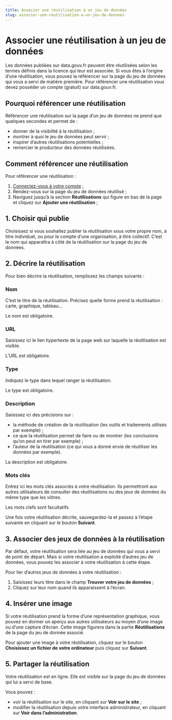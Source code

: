 ```yaml
---
title: Associer une réutilisation à un jeu de données
slug: associer-une-reutilisation-a-un-jeu-de-donnees
---
```


# Associer une réutilisation à un jeu de données

Les données publiées sur data.gouv.fr peuvent être réutilisées selon les termes définis dans la licence qui leur est associée. Si vous êtes à l’origine d’une réutilisation, vous pouvez la référencer sur la page du jeu de données qui vous a servi de matière première. Pour référencer une réutilisation vous devez posséder un compte (gratuit) sur data.gouv.fr.

## Pourquoi référencer une réutilisation

Référencer une réutilisation sur la page d’un jeu de données ne prend que quelques secondes et permet de :

-   donner de la visibilité à la réutilisation ;
-   montrer à quoi le jeu de données peut servir ;
-   inspirer d’autres réutilisations potentielles ;
-   remercier le producteur des données réutilisées.

## Comment référencer une réutilisation

Pour référencer une réutilisation :

1.  [Connectez-vous à votre compte](https://www.data.gouv.fr/fr/login) ;
2.  Rendez-vous sur la page du jeu de données réutilisé ;
3.  Naviguez jusqu’à la section **Réutilisations** qui figure en bas de la page et cliquez sur **Ajouter une réutilisation** ;

## 1. Choisir qui publie

Choisissez si vous souhaitez publier la réutilisation sous votre propre nom, à titre individuel, ou pour le compte d’une organisation, à titre collectif. C’est le nom qui apparaîtra à côté de la réutilisation sur la page du jeu de données.

## 2. Décrire la réutilisation

Pour bien décrire la réutilisation, remplissez les champs suivants :

### Nom

C’est le titre de la réutilisation. Précisez quelle forme prend la réutilisation : carte, graphique, tableau…

Le nom est obligatoire.

### URL

Saisissez ici le lien hypertexte de la page web sur laquelle la réutilisation est visible.

L’URL est obligatoire.

### Type

Indiquez le type dans lequel ranger la réutilisation.

Le type est obligatoire.

### Description

Saisissez ici des précisions sur :

-   la méthode de création de la réutilisation (les outils et traitements utilisés par exemple) ;
-   ce que la réutilisation permet de faire ou de montrer (les conclusions qu’on peut en tirer par exemple) ;
-   l’auteur de la réutilisation (ce qui vous a donné envie de réutiliser les données par exemple).

La description est obligatoire.

### Mots clés

Entrez ici les mots clés associés à votre réutilisation. Ils permettront aux autres utilisateurs de consulter des réutilisations ou des jeux de données du même type que les vôtres.

Les mots clefs sont facultatifs

Une fois votre réutilisation décrite, sauvegardez-la et passez à l’étape suivante en cliquant sur le bouton **Suivant**.

## 3. Associer des jeux de données à la réutilisation

Par défaut, votre réutilisation sera liée au jeu de données qui vous a servi de point de départ. Mais si votre réutilisation a exploité d’autres jeu de données, vous pouvez les associer à votre réutilisation à cette étape.

Pour lier d’autres jeux de données à votre réutilisation :

1.  Saisissez leurs titre dans le champ **Trouver votre jeu de données** ;
2.  Cliquez sur leur nom quand ils apparaissent à l’écran.

## 4. Insérer une image

Si votre réutilisation prend la forme d’une représentation graphique, vous pouvez en donner un aperçu aux autres utilisateurs au moyen d’une image ou d’une capture d’écran. Cette image figurera dans la partie **Réutilisations** de la page du jeu de donnée associé.

Pour ajouter une image à votre réutilisation, cliquez sur le bouton **Choisissez un fichier de votre ordinateur** puis cliquez sur **Suivant**.

## 5. Partager la réutilisation

Votre réutilisation est en ligne. Elle est visible sur la page du jeu de données qui lui a servi de base.

Vous pouvez :

-   voir la réutilisation sur le site, en cliquant sur **Voir sur le site** ;
-   modifier la réutilisation depuis votre interface administrateur, en cliquant sur **Voir dans l’administration**.
